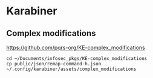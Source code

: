 # Karabiner

## Complex modifications

<https://github.com/pqrs-org/KE-complex_modifications>

```text
cd ~/Documents/infosec_pkgs/KE-complex_modifications
cp public/json/remap-command-h.json ~/.config/karabiner/assets/complex_modifications
```

